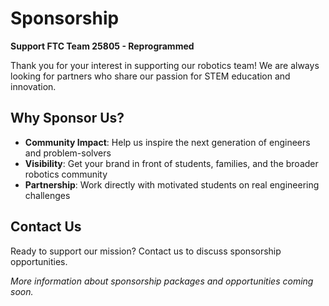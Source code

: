 # Sponsorship

**Support FTC Team 25805 - Reprogrammed**

Thank you for your interest in supporting our robotics team! We are always looking for partners who share our passion for STEM education and innovation.

## Why Sponsor Us?

- **Community Impact**: Help us inspire the next generation of engineers and problem-solvers
- **Visibility**: Get your brand in front of students, families, and the broader robotics community
- **Partnership**: Work directly with motivated students on real engineering challenges

## Contact Us

Ready to support our mission? Contact us to discuss sponsorship opportunities.

*More information about sponsorship packages and opportunities coming soon.*